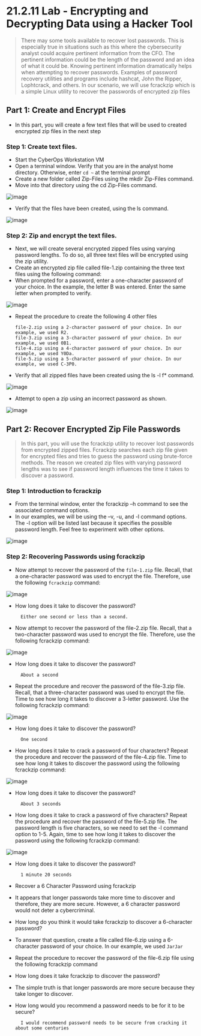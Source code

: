 # 21.2.11 Lab - Encrypting and Decrypting Data using a Hacker Tool

> There may some tools available to recover lost passwords. This is especially true in situations such as this 
where the cybersecurity analyst could acquire pertinent information from the CFO. The pertinent information 
could be the length of the password and an idea of what it could be. Knowing pertinent information 
dramatically helps when attempting to recover passwords. 
Examples of password recovery utilities and programs include hashcat, John the Ripper, Lophtcrack, and 
others. In our scenario, we will use fcrackzip which is a simple Linux utility to recover the passwords of 
encrypted zip files

## Part 1: Create and Encrypt Files

* In this part, you will create a few text files that will be used to created encrypted zip files in the next step

### Step 1: Create text files.

* Start the CyberOps Workstation VM
* Open a terminal window. Verify that you are in the analyst home directory. Otherwise, enter `cd ~` at the terminal prompt
* Create a new folder called Zip-Files using the mkdir Zip-Files command.
* Move into that directory using the cd Zip-Files command.

![image](https://github.com/tousif13/CISCO_CyberOps/assets/33444140/feaec2f1-9563-4be9-b68c-10c706ace41e)

* Verify that the files have been created, using the ls command.

![image](https://github.com/tousif13/CISCO_CyberOps/assets/33444140/7d8ef6cf-5915-49c3-8007-82d15bbe9d90)

### Step 2: Zip and encrypt the text files.

* Next, we will create several encrypted zipped files using varying password lengths. To do so, all three text files will be encrypted using the zip utility.
* Create an encrypted zip file called file-1.zip containing the three text files using the following command:
* When prompted for a password, enter a one-character password of your choice. In the example, the letter B was entered. Enter the same letter when prompted to verify.

![image](https://github.com/tousif13/CISCO_CyberOps/assets/33444140/991893c6-60fd-4c84-b1af-6c9ad8cfb65d)

* Repeat the procedure to create the following 4 other files

      file-2.zip using a 2-character password of your choice. In our example, we used R2.
      file-3.zip using a 3-character password of your choice. In our example, we used 0B1.
      file-4.zip using a 4-character password of your choice. In our example, we used Y0Da.
      file-5.zip using a 5-character password of your choice. In our example, we used C-3P0.

* Verify that all zipped files have been created using the ls -l f* command.

![image](https://github.com/tousif13/CISCO_CyberOps/assets/33444140/7843bd52-d08b-477d-bf3a-cf7a6f60e993)

* Attempt to open a zip using an incorrect password as shown.

![image](https://github.com/tousif13/CISCO_CyberOps/assets/33444140/6c2df9cf-0816-4283-aea4-ded3080d2242)

## Part 2: Recover Encrypted Zip File Passwords

> In this part, you will use the fcrackzip utility to recover lost passwords from encrypted zipped files. Fcrackzip 
searches each zip file given for encrypted files and tries to guess the password using brute-force methods.
The reason we created zip files with varying password lengths was to see if password length influences the 
time it takes to discover a password.

### Step 1: Introduction to fcrackzip

* From the terminal window, enter the fcrackzip –h command to see the associated command options.
* In our examples, we will be using the –v, -u, and -l command options. The -l option will be listed last because it specifies the possible password length. Feel free to experiment with other options.

![image](https://github.com/tousif13/CISCO_CyberOps/assets/33444140/2d9190a4-c3c7-4020-b8f1-fb21ae73d8b3)

### Step 2: Recovering Passwords using fcrackzip

* Now attempt to recover the password of the `file-1.zip` file. Recall, that a one-character password was used to encrypt the file. Therefore, use the following `fcrackzip` command:

![image](https://github.com/tousif13/CISCO_CyberOps/assets/33444140/0874f31d-4a01-4048-8fca-a038ac2a47f2)

* How long does it take to discover the password?

        Either one second or less than a second.

* Now attempt to recover the password of the file-2.zip file. Recall, that a two-character password was used to encrypt the file. Therefore, use the following fcrackzip command:

![image](https://github.com/tousif13/CISCO_CyberOps/assets/33444140/c70cac19-05ad-4a04-af12-8dc167b89d8e)

* How long does it take to discover the password?

        About a second

* Repeat the procedure and recover the password of the file-3.zip file. Recall, that a three-character password was used to encrypt the file. Time to see how long it takes to discover a 3-letter password. Use the following fcrackzip command:

![image](https://github.com/tousif13/CISCO_CyberOps/assets/33444140/3a4d1e01-4cdc-4fd3-84b5-39b8e2217919)

* How long does it take to discover the password?

        One second
* How long does it take to crack a password of four characters? Repeat the procedure and recover the password of the file-4.zip file. Time to see how long it takes to discover the password using the following fcrackzip command:

![image](https://github.com/tousif13/CISCO_CyberOps/assets/33444140/44cf9f25-a5da-42b3-a2a5-011f5564c6d3)

* How long does it take to discover the password?

        About 3 seconds

* How long does it take to crack a password of five characters? Repeat the procedure and recover the password of the file-5.zip file. The password length is five characters, so we need to set the -l command option to 1-5. Again, time to see how long it takes to discover the password using the following fcrackzip command:

![image](https://github.com/tousif13/CISCO_CyberOps/assets/33444140/3fed749f-81ff-4904-8ca2-593e77997c1d)

* How long does it take to discover the password?

        1 minute 20 seconds

* Recover a 6 Character Password using fcrackzip
* It appears that longer passwords take more time to discover and therefore, they are more secure. However, a 6 character password would not deter a cybercriminal.
* How long do you think it would take fcrackzip to discover a 6-character password?
* To answer that question, create a file called file-6.zip using a 6-character password of your choice. In our example, we used `JarJar`
* Repeat the procedure to recover the password of the file-6.zip file using the following fcrackzip command


* How long does it take fcrackzip to discover the password?

* The simple truth is that longer passwords are more secure because they take longer to discover.
* How long would you recommend a password needs to be for it to be secure?

        I would recommend password needs to be secure from cracking it about some centuries
